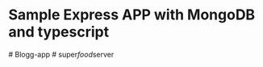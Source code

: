 # Sample Express APP with MongoDB and typescript
#   B l o g g - a p p  
 #   s u p e r _ f o o d _ s e r v e r  
 
